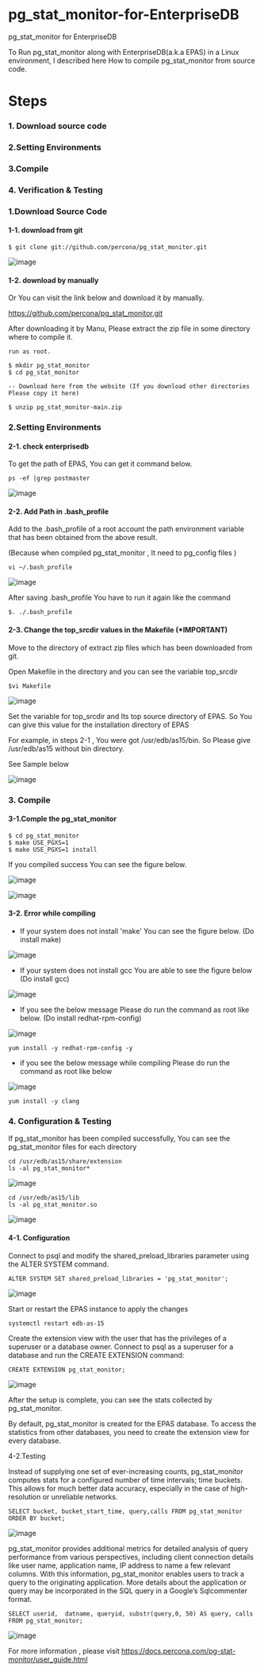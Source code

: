 # pg_stat_monitor-for-EnterpriseDB
pg_stat_monitor for EnterpriseDB





To Run pg_stat_monitor along with EnterpriseDB(a.k.a EPAS) in a Linux environment, I described here How to compile pg_stat_monitor from source code.



# Steps

### 1. Download source code 

### 2.Setting Environments

### 3.Compile

### 4. Verification & Testing





### 1.Download Source Code

#### 1-1. download from git

```
$ git clone git://github.com/percona/pg_stat_monitor.git
```

![image](https://github.com/HyngJoonKim/pg_stat_monitor-for-EnterpriseDB/assets/15187312/30945e21-230f-4148-9790-ae91f72369d2)




#### 1-2. download by manually

Or You can visit the link below and download it by manually.

https://github.com/percona/pg_stat_monitor.git

After downloading it by Manu, Please extract the zip file in some directory where to compile it.

```
run as root.

$ mkdir pg_stat_monitor
$ cd pg_stat_monitor

-- Download here from the website (If you download other directories Please copy it here)

$ unzip pg_stat_monitor-main.zip
```





### 2.Setting Environments

#### 2-1. check enterprisedb

To get the path of EPAS, You can get it command below.

```
ps -ef |grep postmaster
```

![image](https://github.com/HyngJoonKim/pg_stat_monitor-for-EnterpriseDB/assets/15187312/ddb90df2-c88b-4c45-96b2-64fcfce19fb6)


#### 2-2. Add Path  in .bash_profile

Add to the .bash_profile of a root account the path environment variable that has been obtained from the above result.

(Because when compiled pg_stat_monitor , It need to pg_config files )

```
vi ~/.bash_profile
```

![image](https://github.com/HyngJoonKim/pg_stat_monitor-for-EnterpriseDB/assets/15187312/b5854471-dc74-4ae6-807e-288a893f0bcc)


After saving .bash_profile You have to run it again like the command

```
$. ./.bash_profile
```



#### 2-3. Change the top_srcdir values in the Makefile (*IMPORTANT)

Move to the directory of extract zip files which has been downloaded from git.

Open Makefile in the directory and you can see the variable top_srcdir

```
$vi Makefile
```

![image](https://github.com/HyngJoonKim/pg_stat_monitor-for-EnterpriseDB/assets/15187312/3864638a-f672-4b0d-813e-8f621d1da4d0)


Set the variable for top_srcdir and Its top source directory of EPAS. So You can give this value for the installation directory of EPAS

For example, in steps 2-1 , You were got /usr/edb/as15/bin. So Please give /usr/edb/as15 without bin directory.

See Sample below

![image](https://github.com/HyngJoonKim/pg_stat_monitor-for-EnterpriseDB/assets/15187312/9a6ee8fb-1476-4b9a-8b2d-2e189375c60d)


   

### 3. Compile

#### 3-1.Comple the pg_stat_monitor

```
$ cd pg_stat_monitor
$ make USE_PGXS=1
$ make USE_PGXS=1 install
```



If you compiled success You can see the figure below.

![image](https://github.com/HyngJoonKim/pg_stat_monitor-for-EnterpriseDB/assets/15187312/e7bb7c0b-9fcf-4c63-8234-257db289b4bd)


![image](https://github.com/HyngJoonKim/pg_stat_monitor-for-EnterpriseDB/assets/15187312/b618bd06-abd2-48ca-adb2-73c05f559bfd)




#### 3-2. Error while compiling

* If your system does not install 'make' You can see the figure below. (Do install make)

![image](https://github.com/HyngJoonKim/pg_stat_monitor-for-EnterpriseDB/assets/15187312/2b05e6e2-acb7-4574-a5a7-3d2c14cdf984)




* If your system does not install gcc You are able to see the figure below (Do install gcc)

![image](https://github.com/HyngJoonKim/pg_stat_monitor-for-EnterpriseDB/assets/15187312/30092f28-704d-478d-8c72-dba4949adb75)


* If you see the below message Please do run the command as root like below. (Do install redhat-rpm-config)

![image](https://github.com/HyngJoonKim/pg_stat_monitor-for-EnterpriseDB/assets/15187312/5b915ac9-6b03-47a0-9d9c-91d3324a0ad8)


```
yum install -y redhat-rpm-config -y
```

* if you see the below message while compiling Please do run the command as root like below

![image](https://github.com/HyngJoonKim/pg_stat_monitor-for-EnterpriseDB/assets/15187312/1bfe4614-f25a-4c0a-a72b-12e47984753d)


```
yum install -y clang
```



### 4. Configuration & Testing

If pg_stat_monitor has been compiled successfully, You can see the pg_stat_monitor files for each directory

```
cd /usr/edb/as15/share/extension
ls -al pg_stat_monitor*
```

![image](https://github.com/HyngJoonKim/pg_stat_monitor-for-EnterpriseDB/assets/15187312/2df7fd19-e5f7-4d80-9577-fd71da669f9e)


```
cd /usr/edb/as15/lib
ls -al pg_stat_monitor.so
```

![image](https://github.com/HyngJoonKim/pg_stat_monitor-for-EnterpriseDB/assets/15187312/f1844d63-6945-4ce9-8206-ab9ffb1ad5aa)




#### 4-1. Configuration

Connect to psql and modify the shared_preload_libraries parameter using the ALTER SYSTEM command.

```
ALTER SYSTEM SET shared_preload_libraries = 'pg_stat_monitor';
```

![image](https://github.com/HyngJoonKim/pg_stat_monitor-for-EnterpriseDB/assets/15187312/a76f9a30-474e-42b2-bfd4-a74bdd757890)


Start or restart the EPAS instance to apply the changes

```
systemctl restart edb-as-15
```



Create the extension view with the user that has the privileges of a superuser or a database owner. Connect to psql as a superuser for a database and run the CREATE EXTENSION command:

```
CREATE EXTENSION pg_stat_monitor;
```

![image](https://github.com/HyngJoonKim/pg_stat_monitor-for-EnterpriseDB/assets/15187312/6aec1c65-5e3c-4338-b97c-5bd140333552)


After the setup is complete, you can see the stats collected by pg_stat_monitor.

By default, pg_stat_monitor is created for the EPAS database. To access the statistics from other databases, you need to create the extension view for every database.



4-2.Testing

Instead of supplying one set of ever-increasing counts, pg_stat_monitor computes stats for a configured number of time intervals; time buckets. This allows for much better data accuracy, especially in the case of high-resolution or unreliable networks.

```
SELECT bucket, bucket_start_time, query,calls FROM pg_stat_monitor ORDER BY bucket;
```

![image](https://github.com/HyngJoonKim/pg_stat_monitor-for-EnterpriseDB/assets/15187312/ae4cdd42-fdb8-468d-a90a-53df2ea2f63f)




pg_stat_monitor provides additional metrics for detailed analysis of query performance from various perspectives, including client connection details like user name, application name, IP address to name a few relevant columns. With this information, pg_stat_monitor enables users to track a query to the originating application. More details about the application or query may be incorporated in the SQL query in a Google’s Sqlcommenter format.

```
SELECT userid,  datname, queryid, substr(query,0, 50) AS query, calls FROM pg_stat_monitor;
```

![image](https://github.com/HyngJoonKim/pg_stat_monitor-for-EnterpriseDB/assets/15187312/fccf38a0-3a16-4998-acde-0dec7f1ab18c)




For more information , please visit https://docs.percona.com/pg-stat-monitor/user_guide.html
